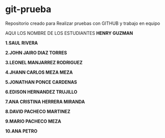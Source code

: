 # git-prueba
Repositorio creado para Realizar pruebas con GITHUB y trabajo en equipo

AQUI LOS NOMBRE DE LOS ESTUDIANTES
**HENRY GUZMAN**


**1.SAUL RIVERA**

**2.JOHN JAIRO DIAZ TORRES**

**3.LEONEL MANJARREZ RODRIGUEZ**

**4.JHANN CARLOS MEZA MEZA**

**5.JONATHAN PONCE CARDENAS**

**6.EDISON HERNANDEZ TRUJILLO**

**7.ANA CRISTINA HERRERA MIRANDA**

**8.DAVID PACHECO MARTINEZ**

**9.MARIO PACHECO MEZA**

**10.ANA PETRO**


